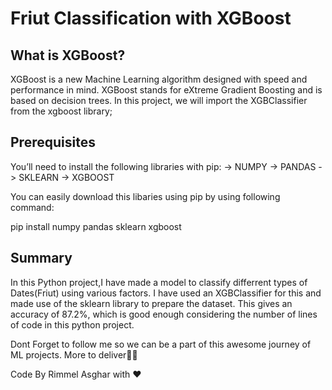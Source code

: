 # Friut Classification with XGBoost

## What is XGBoost?
XGBoost is a new Machine Learning algorithm designed with speed and performance in mind. XGBoost stands for eXtreme Gradient Boosting and is based on decision trees. In this project, we will import the XGBClassifier from the xgboost library;

## Prerequisites
You’ll need to install the following libraries with pip: -> NUMPY -> PANDAS -> SKLEARN -> XGBOOST

You can easily download this libaries using pip by using following command:

pip install numpy pandas sklearn xgboost

## Summary
In this Python project,I have made a model to classify differrent types of Dates(Friut) using various factors. I have used an XGBClassifier for this and made use of the sklearn library to prepare the dataset. This gives an accuracy of 87.2%, which is good enough considering the number of lines of code in this python project.

Dont Forget to follow me so we can be a part of this awesome journey of ML projects. More to deliver👨‍💻

Code By Rimmel Asghar with ❤
